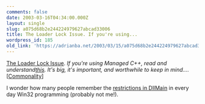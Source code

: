 ```yaml
---
comments: false
date: 2003-03-16T04:34:00.000Z
layout: single
slug: a075d68b2e244224979627abcad33006
title: The Loader Lock Issue. If you're using...
wordpress_id: 185
old_link: 'https://adrianba.net/2003/03/15/a075d68b2e244224979627abcad33006/'
---
```

[The
Loader Lock Issue](http://www.winterdom.com/weblog/archives/000233.html). _If you're using Managed C++, read and
understand_[_this_](http://msdn.microsoft.com/visualc/techinfo/articles/loaderlock/default.asp)_. It's big, it's important, and worthwhile to
keep in mind...._
[[Commonality](http://www.winterdom.com/weblog/)]

I wonder how many people remember the
[
restrictions in DllMain](http://msdn.microsoft.com/library/en-us/dllproc/base/dllmain.asp) in every day Win32 programming
(probably not me!).
